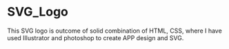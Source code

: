 # SVG_Logo
This SVG logo is outcome of solid combination of HTML, CSS, where I have used Illustrator and photoshop to create APP design and SVG. 
